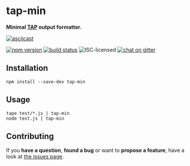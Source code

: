 # tap-min

**Minimal [TAP](https://en.wikipedia.org/wiki/Test_Anything_Protocol) output formatter.**

[![asciicast](https://asciinema.org/a/101242.png)](https://asciinema.org/a/101242)

[![npm version](https://img.shields.io/npm/v/tap-min.svg)](https://www.npmjs.com/package/tap-min)
[![build status](https://img.shields.io/travis/derhuerst/tap-min.svg)](https://travis-ci.org/derhuerst/tap-min)
![ISC-licensed](https://img.shields.io/github/license/derhuerst/tap-min.svg)
[![chat on gitter](https://badges.gitter.im/derhuerst.svg)](https://gitter.im/derhuerst)

## Installation

```shell
npm install --save-dev tap-min
```

## Usage

```shell
tape test/*.js | tap-min
node test.js | tap-min
```


## Contributing

If you **have a question**, **found a bug** or want to **propose a feature**, have a look at [the issues page](https://github.com/derhuerst/location/issues).

